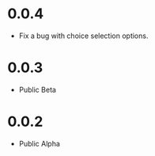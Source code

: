 # 0.0.4

- Fix a bug with choice selection options.

# 0.0.3

- Public Beta

# 0.0.2

- Public Alpha
